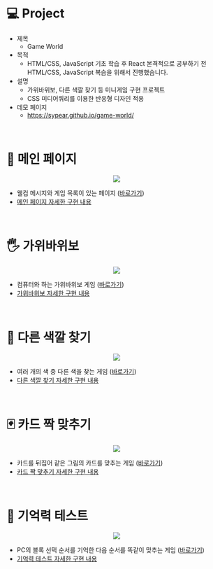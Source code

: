 # 💻 Project
* 제목
  * Game World
* 목적
  * HTML/CSS, JavaScript 기초 학습 후 React 본격적으로 공부하기 전 HTML/CSS, JavaScript 복습을 위해서 진행했습니다.
* 설명
  * 가위바위보, 다른 색깔 찾기 등 미니게임 구현 프로젝트
  * CSS 미디어쿼리를 이용한 반응형 디자인 적용
* 데모 페이지
  * https://sypear.github.io/game-world/
<br/>

# 🖤 메인 페이지
<p align="center"><img src="https://user-images.githubusercontent.com/105365737/178926061-f5eef12a-9890-414c-9425-b5cfa4237141.gif"></p>

* 웰컴 메시지와 게임 목록이 있는 페이지 ([바로가기](https://sypear.github.io/game-world/))
* [메인 페이지 자세한 구현 내용](https://velog.io/@sypear/JavaScript-%EB%AF%B8%EB%8B%88%EA%B2%8C%EC%9E%84-%ED%94%84%EB%A1%9C%EC%A0%9D%ED%8A%B8-%EB%A9%94%EC%9D%B8-%ED%8E%98%EC%9D%B4%EC%A7%80)
<br/>

# 🖐 가위바위보
<p align="center"><img src="https://user-images.githubusercontent.com/105365737/178926712-82226223-10e3-4f52-a00a-131a271e924e.gif"></p>

* 컴퓨터와 하는 가위바위보 게임 ([바로가기](https://sypear.github.io/game-world/game-rps.html))
* [가위바위보 자세한 구현 내용](https://velog.io/@sypear/JavaScript-%EB%AF%B8%EB%8B%88%EA%B2%8C%EC%9E%84-%ED%94%84%EB%A1%9C%EC%A0%9D%ED%8A%B8-%EA%B0%80%EC%9C%84%EB%B0%94%EC%9C%84%EB%B3%B4)
<br/>

# 🎨 다른 색깔 찾기
<p align="center"><img src="https://user-images.githubusercontent.com/105365737/178927010-fdf8c456-1986-41d6-b249-8aa2df3a79fc.gif"></p>

* 여러 개의 색 중 다른 색을 찾는 게임 ([바로가기](https://sypear.github.io/game-world/game-fdc.html))
* [다른 색깔 찾기 자세한 구현 내용](https://velog.io/@sypear/JavaScript-%EB%AF%B8%EB%8B%88%EA%B2%8C%EC%9E%84-%ED%94%84%EB%A1%9C%EC%A0%9D%ED%8A%B8-%EB%8B%A4%EB%A5%B8-%EC%83%89%EA%B9%94-%EC%B0%BE%EA%B8%B0)
<br/>

# 🃏 카드 짝 맞추기
<p align="center"><img src="https://user-images.githubusercontent.com/105365737/179338777-0a5651fe-b7a2-4d56-9532-840cd096c9f1.gif"></p>

* 카드를 뒤집어 같은 그림의 카드를 맞추는 게임 ([바로가기](https://sypear.github.io/game-world/game-cm.html))
* [카드 짝 맞추기 자세한 구현 내용](https://velog.io/@sypear/JavaScript-%EB%AF%B8%EB%8B%88%EA%B2%8C%EC%9E%84-%ED%94%84%EB%A1%9C%EC%A0%9D%ED%8A%B8-%EC%B9%B4%EB%93%9C-%EC%A7%9D-%EB%A7%9E%EC%B6%94%EA%B8%B0)
<br/>

# 🧠 기억력 테스트
<p align="center"><img src="https://user-images.githubusercontent.com/105365737/179374017-da0b65b5-5d4a-4837-b87b-b49e2193781a.gif"></p>

* PC의 블록 선택 순서를 기억한 다음 순서를 똑같이 맞추는 게임 ([바로가기](https://sypear.github.io/game-world/game-mt.html))
* [기억력 테스트 자세한 구현 내용](https://velog.io/@sypear/JavaScript-%EB%AF%B8%EB%8B%88%EA%B2%8C%EC%9E%84-%ED%94%84%EB%A1%9C%EC%A0%9D%ED%8A%B8-%EA%B8%B0%EC%96%B5%EB%A0%A5-%ED%85%8C%EC%8A%A4%ED%8A%B8)
